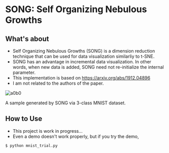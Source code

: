 # SONG: Self Organizing Nebulous Growths

## What's about
- Self Organizing Nebulous Growths (SONG) is a dimension reduction technique that can be used for data visualization similarliy to t-SNE.
- SONG has an advantage in incremental data visualization. In other words, when new data is added, SONG need not re-initialize the internal parameter.
- This implementation is based on https://arxiv.org/abs/1912.04896 
- I am not related to the authors of the paper.

![a0b0](https://user-images.githubusercontent.com/38513250/90325750-73ec5280-dfba-11ea-843a-f132b463575c.png)

A sample generated by SONG via 3-class MNIST dataset.

## How to Use
- This project is work in progress...
- Even a demo doesn't work properly, but if you try the demo,
```
$ python mnist_trial.py
```
